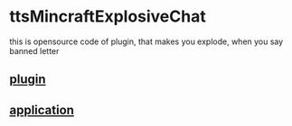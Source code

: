 # ttsMincraftExplosiveChat
this is opensource code of plugin, that makes you explode, when you say banned letter
## [plugin](ttsMinecraftPlugin)
## [application](ttsMinecaft)